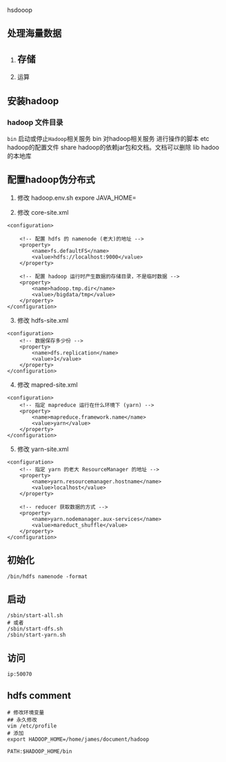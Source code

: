hsdooop
## 处理海量数据
1. 存储
	- 
2. 运算


## 安装hadoop
### hadoop 文件目录
`bin` 启动或停止`Hadoop`相关服务
bin 对hadoop相关服务 进行操作的脚本
etc hadoop的配置文件
share hadoop的依赖jar包和文档。文档可以删除
lib hadoo的本地库


## 配置hadoop伪分布式

1. 修改 hadoop.env.sh
expore JAVA_HOME=

2. 修改 core-site.xml
```
<configuration>

	<!-- 配置 hdfs 的 namenode (老大)的地址 -->
	<property>
		<name>fs.defaultFS</name>
		<value>hdfs://localhost:9000</value>
	</property>

	<!-- 配置 hadoop 运行时产生数据的存储目录，不是临时数据 -->
	<property>
		<name>hadoop.tmp.dir</name>
		<value>/bigdata/tmp</value>
	</property>
</configuration>
```

3. 修改 hdfs-site.xml
```
<configuration>
	<!-- 数据保存多少份 -->
	<property>
		<name>dfs.replication</name>
		<value>1</value>
	</property>
</configuration>
```

4. 修改 mapred-site.xml
```
<configuration>
	<!-- 指定 mapreduce 运行在什么环境下 (yarn) -->
	<property>
		<name>mapreduce.framework.name</name>
		<value>yarn</value>
	</property>
</configuration>
```

5. 修改 yarn-site.xml
```
<configuration>
	<!-- 指定 yarn 的老大 ResourceManager 的地址 -->
	<property>
		<name>yarn.resourcemanager.hostname</name>
		<value>localhost</value>
	</property>

	<!-- reducer 获取数据的方式 -->
	<property>
		<name>yarn.nodemanager.aux-services</name>
		<value>mareduct_shuffle</value>
	</property>
</configuration>
```

## 初始化

`/bin/hdfs namenode -format`

## 启动
```
/sbin/start-all.sh
# 或者
/sbin/start-dfs.sh
/sbin/start-yarn.sh
```

## 访问
`ip:50070`


## hdfs comment 
```
# 修改环境变量
## 永久修改
vim /etc/profile
# 添加
export HADOOP_HOME=/home/james/document/hadoop

PATH:$HADOOP_HOME/bin

```


